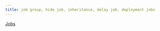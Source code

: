 ```yaml
---
title: job group, hide job, inheritance, delay job, deployment jobs
---
```



[Jobs](https://docs.gitlab.com/16.7/ee/ci/jobs/index.html)
